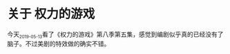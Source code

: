 # 关于 权力的游戏

[annotation]: <id> (66228ac9-834b-40ab-a8c3-9521cccdb894)
[annotation]: <status> (protect)
[annotation]: <create_time> (2019-05-02 21:31:02)
[annotation]: <category> (心情随笔)
[annotation]: <comments> (false)
[annotation]: <url> (http://blog.ccyg.studio/article/66228ac9-834b-40ab-a8c3-9521cccdb894)

<div class='ui jplayer audio' data-url='https://link.hhtjim.com/163/32526653.mp3' format='mp3' autoplay></div>

今天<sub><small>2019-05-13</small></sub>看了《权力的游戏》第八季第五集，感觉到编剧似乎真的已经没有了脑子。不过美剧的特效做的确实不错。
